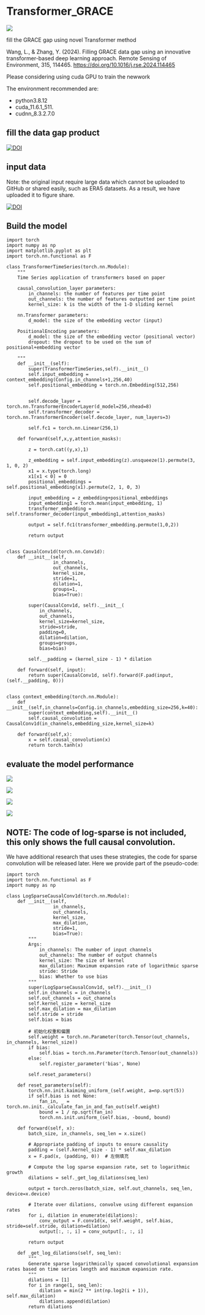 # Transformer_GRACE

![](https://imagecollection.oss-cn-beijing.aliyuncs.com/office/logo.png)

fill the GRACE gap using novel Transformer method  

Wang, L., & Zhang, Y. (2024). Filling GRACE data gap using an innovative transformer-based deep learning approach. Remote Sensing of Environment, 315, 114465. https://doi.org/10.1016/j.rse.2024.114465  

Please considering using cuda GPU to train the newwork

The environment recommended are:

* python3.8.12  
* cuda_11.6.1_511.
* cudnn_8.3.2.7.0

## fill the data gap product

[![DOI](https://zenodo.org/badge/DOI/10.6084/m9.figshare.24614958.svg)](https://doi.org/10.6084/m9.figshare.24614958)


## input data

Note: the original input require large data which cannot be uploaded to GitHub or shared easily, such as ERA5 datasets. 
As a result, we have uploaded it to figure share.

[![DOI](https://zenodo.org/badge/DOI/10.6084/m9.figshare.24297604.svg)](https://doi.org/10.6084/m9.figshare.24297604)

## Build the model

```
import torch
import numpy as np
import matplotlib.pyplot as plt
import torch.nn.functional as F

class TransformerTimeSeries(torch.nn.Module):
    """
    Time Series application of transformers based on paper
    
    causal_convolution_layer parameters:
        in_channels: the number of features per time point
        out_channels: the number of features outputted per time point
        kernel_size: k is the width of the 1-D sliding kernel
        
    nn.Transformer parameters:
        d_model: the size of the embedding vector (input)
    
    PositionalEncoding parameters:
        d_model: the size of the embedding vector (positional vector)
        dropout: the dropout to be used on the sum of positional+embedding vector
    
    """
    def __init__(self):
        super(TransformerTimeSeries,self).__init__()
        self.input_embedding = context_embedding(Config.in_channels+1,256,40)
        self.positional_embedding = torch.nn.Embedding(512,256)

        
        self.decode_layer = torch.nn.TransformerEncoderLayer(d_model=256,nhead=8)
        self.transformer_decoder = torch.nn.TransformerEncoder(self.decode_layer, num_layers=3)
        
        self.fc1 = torch.nn.Linear(256,1)
        
    def forward(self,x,y,attention_masks):
        
        z = torch.cat((y,x),1)

        z_embedding = self.input_embedding(z).unsqueeze(1).permute(3, 1, 0, 2)
        x1 = x.type(torch.long)
        x1[x1 < 0] = 0
        positional_embeddings = self.positional_embedding(x1).permute(2, 1, 0, 3)
        
        input_embedding = z_embedding+positional_embeddings
        input_embedding1 = torch.mean(input_embedding, 1)
        transformer_embedding = self.transformer_decoder(input_embedding1,attention_masks)

        output = self.fc1(transformer_embedding.permute(1,0,2))
        
        return output


class CausalConv1d(torch.nn.Conv1d):
    def __init__(self,
                 in_channels,
                 out_channels,
                 kernel_size,
                 stride=1,
                 dilation=1,
                 groups=1,
                 bias=True):

        super(CausalConv1d, self).__init__(
            in_channels,
            out_channels,
            kernel_size=kernel_size,
            stride=stride,
            padding=0,
            dilation=dilation,
            groups=groups,
            bias=bias)
        
        self.__padding = (kernel_size - 1) * dilation
        
    def forward(self, input):
        return super(CausalConv1d, self).forward(F.pad(input, (self.__padding, 0)))


class context_embedding(torch.nn.Module):
    def __init__(self,in_channels=Config.in_channels,embedding_size=256,k=40):
        super(context_embedding,self).__init__()
        self.causal_convolution = CausalConv1d(in_channels,embedding_size,kernel_size=k)

    def forward(self,x):
        x = self.causal_convolution(x)
        return torch.tanh(x)
```

## evaluate the model performance

![](https://imagecollection.oss-cn-beijing.aliyuncs.com/legion/20231012175509.png)

![](https://imagecollection.oss-cn-beijing.aliyuncs.com/legion/20231012175537.png)

![](https://imagecollection.oss-cn-beijing.aliyuncs.com/legion/20231012175557.png)

![](https://imagecollection.oss-cn-beijing.aliyuncs.com/legion/20231012175619.png)

## NOTE: The code of log-sparse is not included, this only shows the full causal convolution.  

We have additional research that uses these strategies, the code for sparse convolution will be released later.
Here we provide part of the pseudo-code:

```
import torch
import torch.nn.functional as F
import numpy as np

class LogSparseCausalConv1d(torch.nn.Module):
    def __init__(self,
                 in_channels,
                 out_channels,
                 kernel_size,
                 max_dilation,
                 stride=1,
                 bias=True):
        """
        Args:
            in_channels: The number of input channels
            out_channels: The number of output channels
            kernel_size: The size of kernel
            max_dilation: Maximum expansion rate of logarithmic sparse 
            stride: Stride
            bias: Whether to use bias
        """
        super(LogSparseCausalConv1d, self).__init__()
        self.in_channels = in_channels
        self.out_channels = out_channels
        self.kernel_size = kernel_size
        self.max_dilation = max_dilation
        self.stride = stride
        self.bias = bias

        # 初始化权重和偏置
        self.weight = torch.nn.Parameter(torch.Tensor(out_channels, in_channels, kernel_size))
        if bias:
            self.bias = torch.nn.Parameter(torch.Tensor(out_channels))
        else:
            self.register_parameter('bias', None)
        
        self.reset_parameters()
    
    def reset_parameters(self):
        torch.nn.init.kaiming_uniform_(self.weight, a=np.sqrt(5))
        if self.bias is not None:
            fan_in, _ = torch.nn.init._calculate_fan_in_and_fan_out(self.weight)
            bound = 1 / np.sqrt(fan_in)
            torch.nn.init.uniform_(self.bias, -bound, bound)
    
    def forward(self, x):
        batch_size, in_channels, seq_len = x.size()

        # Appropriate padding of inputs to ensure causality
        padding = (self.kernel_size - 1) * self.max_dilation
        x = F.pad(x, (padding, 0))  # 左侧填充

        # Compute the log sparse expansion rate, set to logarithmic growth
        dilations = self._get_log_dilations(seq_len)

        output = torch.zeros(batch_size, self.out_channels, seq_len, device=x.device)

        # Iterate over dilations, convolve using different expansion rates
        for i, dilation in enumerate(dilations):
            conv_output = F.conv1d(x, self.weight, self.bias, stride=self.stride, dilation=dilation)
            output[:, :, i] = conv_output[:, :, i]

        return output

    def _get_log_dilations(self, seq_len):
        """
        Generate sparse logarithmically spaced convolutional expansion rates based on time series length and maximum expansion rate.
        """
        dilations = [1]
        for i in range(1, seq_len):
            dilation = min(2 ** int(np.log2(i + 1)), self.max_dilation)
            dilations.append(dilation)
        return dilations

```


